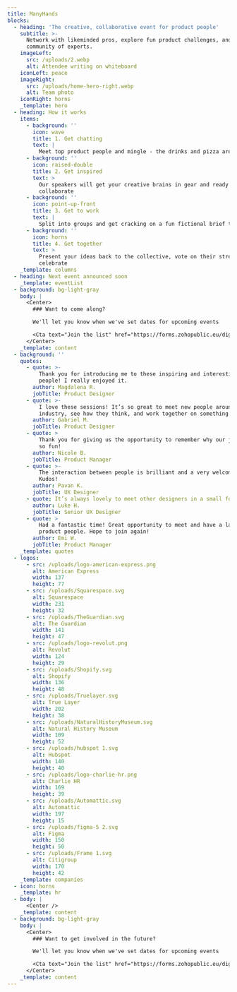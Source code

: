 ```yaml
---
title: ManyHands
blocks:
  - heading: 'The creative, collaborative event for product people'
    subtitle: >-
      Network with likeminded pros, explore fun product challenges, and join our
      community of experts.
    imageLeft:
      src: /uploads/2.webp
      alt: Attendee writing on whiteboard
    iconLeft: peace
    imageRight:
      src: /uploads/home-hero-right.webp
      alt: Team photo
    iconRight: horns
    _template: hero
  - heading: How it works
    items:
      - background: ''
        icon: wave
        title: 1. Get chatting
        text: |
          Meet top product people and mingle - the drinks and pizza are on us!
      - background: ''
        icon: raised-double
        title: 2. Get inspired
        text: >
          Our speakers will get your creative brains in gear and ready to
          collaborate
      - background: ''
        icon: point-up-front
        title: 3. Get to work
        text: |
          Split into groups and get cracking on a fun fictional brief together
      - background: ''
        icon: horns
        title: 4. Get together
        text: >
          Present your ideas back to the collective, vote on their strengths and
          celebrate
    _template: columns
  - heading: Next event announced soon
    _template: eventList
  - background: bg-light-gray
    body: |
      <Center>
        ### Want to come along?

        We'll let you know when we've set dates for upcoming events

        <Cta text="Join the list" href="https://forms.zohopublic.eu/digitalproductpeople/form/MHForm/formperma/GcWttUF7XjsnjK31wvy_ot1wFtIMeLPo1Dzgpd06DZA" />
      </Center>
    _template: content
  - background: ''
    quotes:
      - quote: >-
          Thank you for introducing me to these inspiring and interesting
          people! I really enjoyed it.
        author: Magdalena R.
        jobTitle: Product Designer
      - quote: >-
          I love these sessions! It’s so great to meet new people around the
          industry, see how they think, and work together on something fun. 
        author: Gabriel M.
        jobTitle: Product Designer
      - quote: >
          Thank you for giving us the opportunity to remember why our jobs are
          so fun!
        author: Nicole B.
        jobTitle: Product Manager
      - quote: >-
          The interaction between people is brilliant and a very welcoming team.
          Kudos!
        author: Pavan K.
        jobTitle: UX Designer
      - quote: It’s always lovely to meet other designers in a small forum like this.
        author: Luke H.
        jobTitle: Senior UX Designer
      - quote: >
          Had a fantastic time! Great opportunity to meet and have a laugh with
          product people. Hope to join again!
        author: Emi W.
        jobTitle: Product Manager
    _template: quotes
  - logos:
      - src: /uploads/logo-american-express.png
        alt: American Express
        width: 137
        height: 77
      - src: /uploads/Squarespace.svg
        alt: Squarespace
        width: 231
        height: 32
      - src: /uploads/TheGuardian.svg
        alt: The Guardian
        width: 141
        height: 47
      - src: /uploads/logo-revolut.png
        alt: Revolut
        width: 124
        height: 29
      - src: /uploads/Shopify.svg
        alt: Shopify
        width: 136
        height: 48
      - src: /uploads/Truelayer.svg
        alt: True Layer
        width: 202
        height: 38
      - src: /uploads/NaturalHistoryMuseum.svg
        alt: Natural History Museum
        width: 109
        height: 52
      - src: /uploads/hubspot 1.svg
        alt: Hubspot
        width: 140
        height: 40
      - src: /uploads/logo-charlie-hr.png
        alt: Charlie HR
        width: 169
        height: 39
      - src: /uploads/Automattic.svg
        alt: Automattic
        width: 197
        height: 15
      - src: /uploads/figma-5 2.svg
        alt: Figma
        width: 150
        height: 50
      - src: /uploads/Frame 1.svg
        alt: Citigroup
        width: 170
        height: 42
    _template: companies
  - icon: horns
    _template: hr
  - body: |
      <Center />
    _template: content
  - background: bg-light-gray
    body: |
      <Center>
        ### Want to get involved in the future?

        We'll let you know when we've set dates for upcoming events

        <Cta text="Join the list" href="https://forms.zohopublic.eu/digitalproductpeople/form/MHForm/formperma/GcWttUF7XjsnjK31wvy_ot1wFtIMeLPo1Dzgpd06DZA" />
      </Center>
    _template: content
---
```


